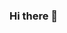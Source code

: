 ### Hi there 👋

<!--
**Jainil2/Jainil2** is a ✨ _special_ ✨ repository because its `README.md` (this file) appears on your GitHub profile.

Here are some ideas to get you started:

- 🔭 I’m currently working on web Development
- 🌱 I’m currently learning Machine Learning
- 👯 I’m looking to collaborate on Machine Learning
- 🤔 I’m looking for help with ...
- 💬 Ask me about ...
- 📫 How to reach me: jainilc94@gmail.com
- 😄 Pronouns: ...
- ⚡ Fun fact: Life
-->
